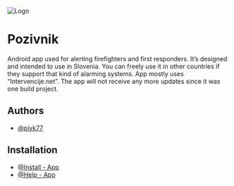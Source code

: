 
![Logo](https://pozivnik.pivk77.com/wp-content/uploads/2020/01/cropped-Pozivnik_brighter_koncna-1.png)


# Pozivnik

Android app used for alerting firefighters and first responders. It’s designed and intended to use in Slovenia. You can freely use it in other countries if they support that kind of alarming systems. App mostly uses “Intervencije.net”. The app will not receive any more updates since it was one build project.


## Authors

- [@pivk77](https://github.com/Pivk77)


## Installation

- [@Install - App](https://pozivnik.pivk77.com/)
- [@Help - App](https://pozivnik.pivk77.com/navodila/)
    